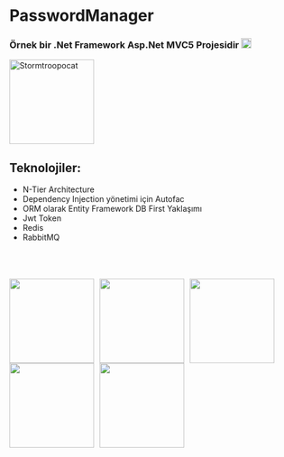 <h1 class="line" data-line="2">PasswordManager</h1>
<h3 class="line" data-line="3">Örnek bir .Net Framework Asp.Net MVC5 Projesidir <img class="emoji" draggable="false" alt="😎" src="https://twemoji.maxcdn.com/v/14.0.2/72x72/1f60e.png" style="width:18px"></h3>
<p class="line" data-line="4"><img src="https://octodex.github.com/images/stormtroopocat.jpg" alt="Stormtroopocat" title="The Stormtroopocat" style="width:150px; height:150px;"></p>
<h2 class="line" data-line="6">Teknolojiler:</h2>
<ul>
<li>N-Tier Architecture</li>
<li>Dependency Injection yönetimi için Autofac</li>
<li>ORM olarak Entity Framework DB First Yaklaşımı</li>
<li>Jwt Token</li>
<li>Redis</li>
<li>RabbitMQ</li>
</ul>
<br/>
<br/>
<br/>

<div class="left-aligned-images">
  <img src="https://lh3.googleusercontent.com/u/0/drive-viewer/AK7aPaCBrEsSwx_9FW2CaLQDUWdwcgQMXZE1-Bb_WtcdB26q9e4-ezI8_FGsCxh_U2L6sePc2cs0GQj5YO1viV-Pt9_1YPQ8VQ=w1920-h919" style="float: left; width: 150px; margin-right: 10px;"/>
  <img src="https://upload.wikimedia.org/wikipedia/commons/thumb/7/71/RabbitMQ_logo.svg/2560px-RabbitMQ_logo.svg.png" style="float: left; width: 150px; margin-right: 10px;"/>
  <img src="https://aspnetboilerplate.com/images/logos/tools/ef.png" style="float: left; width: 150px; margin-right: 10px;"/>
  <img src="https://autofac.org/img/autofac_web-banner_character.svg" style="float: left; width: 150px; margin-right: 10px;"/>
  <img src="https://cdn.iconscout.com/icon/free/png-512/free-redis-5-1175104.png?f=webp&w=256" style="float: left; width: 150px; margin-right: 10px;"/>
</div>
